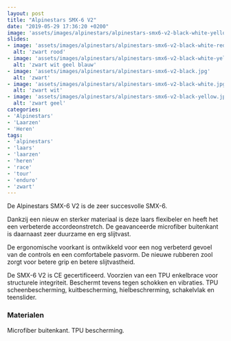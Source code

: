 ```yaml
---
layout: post
title: "Alpinestars SMX-6 V2"
date: "2019-05-29 17:36:20 +0200"
image: 'assets/images/alpinestars/alpinestars-smx6-v2-black-white-yellow-blue.jpg'
slides:
- image: 'assets/images/alpinestars/alpinestars-smx6-v2-black-white-red.jpg'
  alt: 'zwart rood'
- image: 'assets/images/alpinestars/alpinestars-smx6-v2-black-white-yellow-blue.jpg'
  alt: 'zwart wit geel blauw'
- image: 'assets/images/alpinestars/alpinestars-smx6-v2-black.jpg'
  alt: 'zwart'
- image: 'assets/images/alpinestars/alpinestars-smx6-v2-black-white.jpg'
  alt: 'zwart wit'
- image: 'assets/images/alpinestars/alpinestars-smx6-v2-black-yellow.jpg'
  alt: 'zwart geel'
categories:
- 'Alpinestars'
- 'Laarzen'
- 'Heren'
tags:
- 'alpinestars'
- 'laars'
- 'laarzen'
- 'heren'
- 'race'
- 'tour'
- 'enduro'
- 'zwart'
---
```

De Alpinestars SMX-6 V2 is de zeer succesvolle SMX-6.

Dankzij een nieuw en sterker materiaal is deze laars flexibeler en heeft het een verbeterde accordeonstretch.
De geavanceerde microfiber buitenkant is daarnaast zeer duurzame en erg slijtvast.

De ergonomische voorkant is ontwikkeld voor een nog verbeterd gevoel van de controls en een comfortabele pasvorm.
De nieuwe rubberen zool zorgt voor betere grip en betere slijtvastheid.

De SMX-6 V2 is CE gecertificeerd.
Voorzien van een TPU enkelbrace voor structurele integriteit. Beschermt tevens tegen schokken en vibraties.
TPU scheenbescherming, kuitbescherming, hielbeschrerming, schakelvlak en teenslider.

### Materialen

Microfiber buitenkant.
TPU bescherming.
